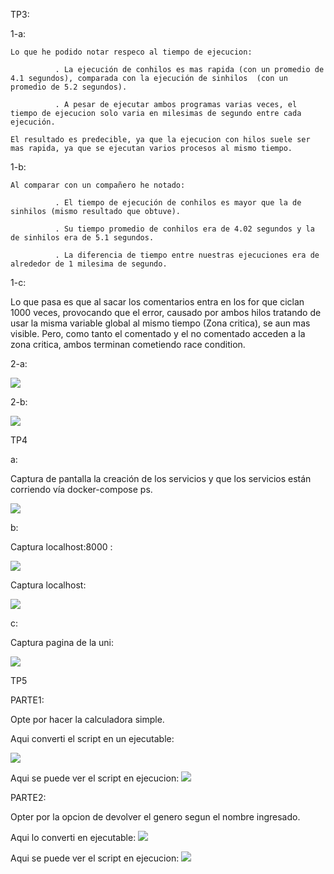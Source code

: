 TP3:

1-a: 

    Lo que he podido notar respeco al tiempo de ejecucion:

              . La ejecución de conhilos es mas rapida (con un promedio de 4.1 segundos), comparada con la ejecución de sinhilos  (con un promedio de 5.2 segundos).

              . A pesar de ejecutar ambos programas varias veces, el tiempo de ejecucion solo varia en milesimas de segundo entre cada ejecución.

    El resultado es predecible, ya que la ejecucion con hilos suele ser mas rapida, ya que se ejecutan varios procesos al mismo tiempo.

1-b: 

    Al comparar con un compañero he notado:

              . El tiempo de ejecución de conhilos es mayor que la de sinhilos (mismo resultado que obtuve).

              . Su tiempo promedio de conhilos era de 4.02 segundos y la de sinhilos era de 5.1 segundos.

              . La diferencia de tiempo entre nuestras ejecuciones era de alrededor de 1 milesima de segundo.

1-c: 

  Lo que pasa es que al sacar los comentarios entra en los for que ciclan 1000 veces, provocando que el error, causado por ambos hilos tratando de usar la misma variable global al mismo tiempo (Zona critica), se aun mas visible. Pero, como tanto  el comentado y el no comentado acceden a la zona critica, ambos terminan cometiendo race condition.

                

2-a:

<img src= "./TP3/Entrega tp3.png" />

2-b:

<img src= "./TP3/Ej2bTP3.png" />

TP4

a:

Captura de pantalla la creación de los servicios y que los servicios están
corriendo vía docker-compose ps.


<img src="TP4/docker ps.png">

b:

Captura localhost:8000 :

<img src="TP4/Local host8000.png">

Captura localhost:

<img src="TP4/Local host.png">

c:

Captura pagina de la uni:

<img src= "TP4/Pagina uni 2.0.png">

TP5

PARTE1:

Opte por hacer la calculadora simple.

Aqui converti el script en un ejecutable:

<img src=TP5/convirtiendoEjecutable.png>

Aqui se puede ver el script en ejecucion:
<img src =TP5/ejecucionParte1.png>

PARTE2:

Opter por la opcion de devolver el genero segun el nombre ingresado.

Aqui lo converti en ejecutable:
<img src=TP5/convirtiendoEjecutableParte2.png>

Aqui se puede ver el script en ejecucion:
<img src =TP5/ejecucionParte2.png>